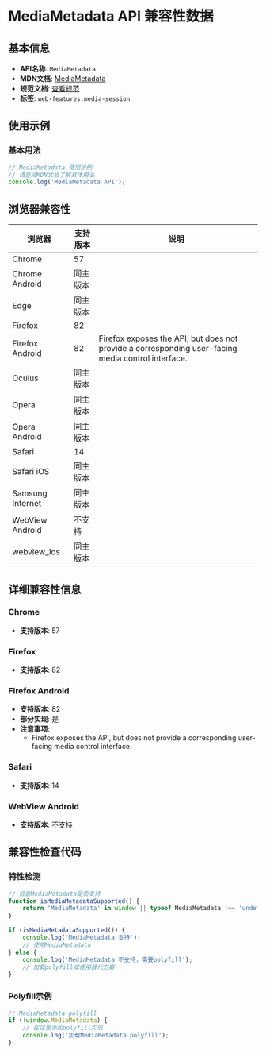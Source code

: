 # MediaMetadata API 兼容性数据

## 基本信息

- **API名称**: `MediaMetadata`
- **MDN文档**: [MediaMetadata](https://developer.mozilla.org/docs/Web/API/MediaMetadata)
- **规范文档**: [查看规范](https://w3c.github.io/mediasession/#the-mediametadata-interface)
- **标签**: `web-features:media-session`

## 使用示例

### 基本用法

```javascript
// MediaMetadata 使用示例
// 请查阅MDN文档了解具体用法
console.log('MediaMetadata API');
```

## 浏览器兼容性

| 浏览器 | 支持版本 | 说明 |
|--------|----------|------|
| Chrome | 57 |  |
| Chrome Android | 同主版本 |  |
| Edge | 同主版本 |  |
| Firefox | 82 |  |
| Firefox Android | 82 | Firefox exposes the API, but does not provide a corresponding user-facing media control interface. |
| Oculus | 同主版本 |  |
| Opera | 同主版本 |  |
| Opera Android | 同主版本 |  |
| Safari | 14 |  |
| Safari iOS | 同主版本 |  |
| Samsung Internet | 同主版本 |  |
| WebView Android | 不支持 |  |
| webview_ios | 同主版本 |  |

## 详细兼容性信息

### Chrome

- **支持版本**: 57

### Firefox

- **支持版本**: 82

### Firefox Android

- **支持版本**: 82
- **部分实现**: 是
- **注意事项**:
  - Firefox exposes the API, but does not provide a corresponding user-facing media control interface.

### Safari

- **支持版本**: 14

### WebView Android

- **支持版本**: 不支持

## 兼容性检查代码

### 特性检测

```javascript
// 检查MediaMetadata是否支持
function isMediaMetadataSupported() {
    return 'MediaMetadata' in window || typeof MediaMetadata !== 'undefined';
}

if (isMediaMetadataSupported()) {
    console.log('MediaMetadata 支持');
    // 使用MediaMetadata
} else {
    console.log('MediaMetadata 不支持，需要polyfill');
    // 加载polyfill或使用替代方案
}
```

### Polyfill示例

```javascript
// MediaMetadata polyfill
if (!window.MediaMetadata) {
    // 在这里添加polyfill实现
    console.log('加载MediaMetadata polyfill');
}
```

